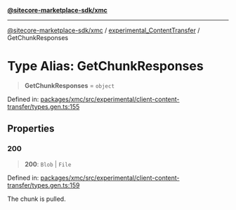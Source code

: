 [**@sitecore-marketplace-sdk/xmc**](../../../../README.md)

***

[@sitecore-marketplace-sdk/xmc](../../../../README.md) / [experimental\_ContentTransfer](../README.md) / GetChunkResponses

# Type Alias: GetChunkResponses

> **GetChunkResponses** = `object`

Defined in: [packages/xmc/src/experimental/client-content-transfer/types.gen.ts:155](https://github.com/Sitecore/marketplace-sdk/blob/main/packages/xmc/src/experimental/client-content-transfer/types.gen.ts#L155)

## Properties

### 200

> **200**: `Blob` \| `File`

Defined in: [packages/xmc/src/experimental/client-content-transfer/types.gen.ts:159](https://github.com/Sitecore/marketplace-sdk/blob/main/packages/xmc/src/experimental/client-content-transfer/types.gen.ts#L159)

The chunk is pulled.
